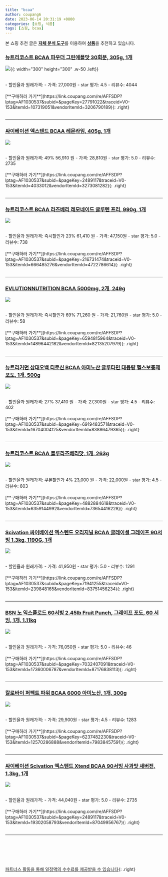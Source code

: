 ```yaml
---
title: "bcaa"
author: coupang6
date: 2023-06-14 20:31:19 +0800
categories: [쇼핑, 식품]
tags: [쇼핑, bcaa]
---
```


본 쇼핑 추천 글은 [**자체 분석 도구**](https://itemscout.io/)를 이용하여 [**상품**](https://link.coupang.com/a/bao1ui)을 추천하고 있습니다.

### [뉴트리코스트 BCAA 파우더 그린애플맛 30회분, 305g, 1개](https://link.coupang.com/re/AFFSDP?lptag=AF1030537&subid=&pageKey=27791022&traceid=V0-153&itemId=107319051&vendorItemId=3206790189) 

![](https://thumbnail8.coupangcdn.com/thumbnails/remote/230x230ex/image/retail/images/2432123286614070-2ddf9bb4-e29b-466d-a18a-d3f55ab5e5ac.jpg){{: width="300" height="300" .w-50 .left}}


<br>
- 할인율과 원래가격: 
- 가격: 27,000원
- star 평가: 4.5
- 리뷰수: 4044
<br>
<br>
[**구매하러 가기**](https://link.coupang.com/re/AFFSDP?lptag=AF1030537&subid=&pageKey=27791022&traceid=V0-153&itemId=107319051&vendorItemId=3206790189){: .right}
<br>
<br>

---

### [싸이베이션 엑스텐드 BCAA 레몬라임, 405g, 1개](https://link.coupang.com/re/AFFSDP?lptag=AF1030537&subid=&pageKey=2489117&traceid=V0-153&itemId=4033012&vendorItemId=3273081282) 

![](https://thumbnail8.coupangcdn.com/thumbnails/remote/230x230ex/image/vendor_inventory/4fd6/1638c33ae1d8881a251e988e891a89ba79d0ad7b959c98b72eeba3682afa.jpg)


<br>
- 할인율과 원래가격: 49%  56,910   원
- 가격: 28,810원
- star 평가: 5.0
- 리뷰수: 2735
<br>
<br>
[**구매하러 가기**](https://link.coupang.com/re/AFFSDP?lptag=AF1030537&subid=&pageKey=2489117&traceid=V0-153&itemId=4033012&vendorItemId=3273081282){: .right}
<br>
<br>

---

### [뉴트리코스트 BCAA 라즈베리 레모네이드 글루텐 프리, 990g, 1개](https://link.coupang.com/re/AFFSDP?lptag=AF1030537&subid=&pageKey=216731474&traceid=V0-153&itemId=666485276&vendorItemId=4722786614) 

![](https://thumbnail8.coupangcdn.com/thumbnails/remote/230x230ex/image/vendor_inventory/dabf/b268d3014cbc9df36cb488f5c1bb8361761375c201b18ae143a9fafc96dc.jpg)


<br>
- 할인율과 원래가격: 즉시할인가 23%  61,410   원
- 가격: 47,150원
- star 평가: 5.0
- 리뷰수: 738
<br>
<br>
[**구매하러 가기**](https://link.coupang.com/re/AFFSDP?lptag=AF1030537&subid=&pageKey=216731474&traceid=V0-153&itemId=666485276&vendorItemId=4722786614){: .right}
<br>
<br>

---

### [EVLUTIONNUTRITION BCAA 5000mg, 2개, 249g](https://link.coupang.com/re/AFFSDP?lptag=AF1030537&subid=&pageKey=6594815964&traceid=V0-153&itemId=14896442182&vendorItemId=82135207979) 

![](https://thumbnail10.coupangcdn.com/thumbnails/remote/230x230ex/image/vendor_inventory/94ab/45d313e12901b99584c21b82c8ca6e7416a0003a5142156fb92b7e5c9c65.jpg)


<br>
- 할인율과 원래가격: 즉시할인가 69%  71,260   원
- 가격: 21,760원
- star 평가: 5.0
- 리뷰수: 58
<br>
<br>
[**구매하러 가기**](https://link.coupang.com/re/AFFSDP?lptag=AF1030537&subid=&pageKey=6594815964&traceid=V0-153&itemId=14896442182&vendorItemId=82135207979){: .right}
<br>
<br>

---

### [뉴트리커먼 삼대오백 티로신 BCAA 아미노산 글루타민 대용량 헬스보충제 포도, 1개, 500g](https://link.coupang.com/re/AFFSDP?lptag=AF1030537&subid=&pageKey=6919483571&traceid=V0-153&itemId=16704004125&vendorItemId=83886479365) 

![](https://thumbnail9.coupangcdn.com/thumbnails/remote/230x230ex/image/retail/images/2022/11/14/15/5/fda9e0c5-8f07-4b3a-874c-9f1367c9ef16.jpg)


<br>
- 할인율과 원래가격: 27%  37,410   원
- 가격: 27,300원
- star 평가: 4.5
- 리뷰수: 402
<br>
<br>
[**구매하러 가기**](https://link.coupang.com/re/AFFSDP?lptag=AF1030537&subid=&pageKey=6919483571&traceid=V0-153&itemId=16704004125&vendorItemId=83886479365){: .right}
<br>
<br>

---

### [뉴트리코스트 BCAA 블루라즈베리맛, 1개, 263g](https://link.coupang.com/re/AFFSDP?lptag=AF1030537&subid=&pageKey=4882884618&traceid=V0-153&itemId=6359144992&vendorItemId=73654416228) 

![](https://thumbnail6.coupangcdn.com/thumbnails/remote/230x230ex/image/rs_quotation_api/juk57spy/184786485b334a54a646f071a7611228.jpg)


<br>
- 할인율과 원래가격: 쿠폰할인가 4%  23,000   원
- 가격: 22,000원
- star 평가: 4.5
- 리뷰수: 603
<br>
<br>
[**구매하러 가기**](https://link.coupang.com/re/AFFSDP?lptag=AF1030537&subid=&pageKey=4882884618&traceid=V0-153&itemId=6359144992&vendorItemId=73654416228){: .right}
<br>
<br>

---

### [Scivation 싸이베이션 엑스텐드 오리지널 BCAA 글레이셜 그레이프 90서빙 1.3kg, 1190G, 1개](https://link.coupang.com/re/AFFSDP?lptag=AF1030537&subid=&pageKey=71941255&traceid=V0-153&itemId=239848165&vendorItemId=83751456234) 

![](https://thumbnail6.coupangcdn.com/thumbnails/remote/230x230ex/image/vendor_inventory/2159/d0f74b6d3c04d0ee504fc5ac202c0b17ba706869a340e37ddfb46adc0383.jpg)


<br>
- 할인율과 원래가격: 
- 가격: 41,950원
- star 평가: 5.0
- 리뷰수: 1291
<br>
<br>
[**구매하러 가기**](https://link.coupang.com/re/AFFSDP?lptag=AF1030537&subid=&pageKey=71941255&traceid=V0-153&itemId=239848165&vendorItemId=83751456234){: .right}
<br>
<br>

---

### [BSN 노 익스플로드 60서빙 2.45lb Fruit Punch, 그레이프 포도, 60 서빙, 1개, 1.11kg](https://link.coupang.com/re/AFFSDP?lptag=AF1030537&subid=&pageKey=7032407091&traceid=V0-153&itemId=17360006787&vendorItemId=87176838113) 

![](https://thumbnail10.coupangcdn.com/thumbnails/remote/230x230ex/image/vendor_inventory/a921/1085fde5b90eb6851d96a22732483c6acee7443198b101fb527f9a34bcbe.png)


<br>
- 할인율과 원래가격: 
- 가격: 76,050원
- star 평가: 5.0
- 리뷰수: 46
<br>
<br>
[**구매하러 가기**](https://link.coupang.com/re/AFFSDP?lptag=AF1030537&subid=&pageKey=7032407091&traceid=V0-153&itemId=17360006787&vendorItemId=87176838113){: .right}
<br>
<br>

---

### [칼로바이 퍼펙트 파워 BCAA 6000 아미노산, 1개, 300g](https://link.coupang.com/re/AFFSDP?lptag=AF1030537&subid=&pageKey=6237482230&traceid=V0-153&itemId=12570286888&vendorItemId=79838457591) 

![](https://thumbnail7.coupangcdn.com/thumbnails/remote/230x230ex/image/retail/images/1046962291778116-1825728e-8f2a-468c-adb4-47fed4d64647.jpg)


<br>
- 할인율과 원래가격: 
- 가격: 29,900원
- star 평가: 4.5
- 리뷰수: 1283
<br>
<br>
[**구매하러 가기**](https://link.coupang.com/re/AFFSDP?lptag=AF1030537&subid=&pageKey=6237482230&traceid=V0-153&itemId=12570286888&vendorItemId=79838457591){: .right}
<br>
<br>

---

### [싸이베이션 Scivation 엑스텐드 Xtend BCAA 90서빙 사과맛 새버전, 1.3kg, 1개](https://link.coupang.com/re/AFFSDP?lptag=AF1030537&subid=&pageKey=2489117&traceid=V0-153&itemId=19302058793&vendorItemId=87049956767) 

![](https://thumbnail10.coupangcdn.com/thumbnails/remote/230x230ex/image/vendor_inventory/14b6/00ca46d202ac639652c5ea3bb09657e76438662708becd11b9c12a07ee61.jpg)


<br>
- 할인율과 원래가격: 
- 가격: 44,040원
- star 평가: 5.0
- 리뷰수: 2735
<br>
<br>
[**구매하러 가기**](https://link.coupang.com/re/AFFSDP?lptag=AF1030537&subid=&pageKey=2489117&traceid=V0-153&itemId=19302058793&vendorItemId=87049956767){: .right}
<br>
<br>

---
<br><br><br><br><br> [파트너스 활동을 통해 일정액의 수수료를 제공받을 수 있습니다](https://link.coupang.com/a/bao1ui){: .right}
